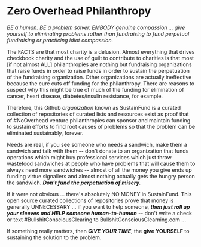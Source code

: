 # Zero Overhead Philanthropy

*BE a human. BE a problem solver. EMBODY genuine compassion ... give yourself to eliminating problems rather than fundraising to fund perpetual fundraising or practicing idiot compassion.*


The FACTS are that most charity is a delusion. Almost everything that drives checkbook charity and the use of guilt to contribute to charities is that most [if not almost ALL] philanthropies are nothing but fundraising organizations that raise funds in order to raise funds in order to sustain the perpetuation of the fundraising organization.  Other organizations are actually ineffective because the cure cuts off funding for the philanthropy. There are reasons to suspect why this might be true of much of the funding for elimination of cancer, heart disease, diabetes/insulin resistance, for example.

Therefore, this Github *organization* known as SustainFund is a curated collection of repositories of curated lists and resources exist as proof that of #NoOverhead venture philanthropies can sponsor and maintain funding to sustain efforts to find root causes of problems so that the problem can be eliminated sustainably, forever.


Needs are real, if you see someone who needs a sandwich, make them a sandwich and talk with them -- don't donate to an organization that funds operations which might buy professional services which just throw wastefood sandwiches at people who have problems that will cause them to always need more sandwiches -- almost of all the money you give ends up funding virtue signallers and almost nothing actually gets the hungry person the sandwich. ***Don't fund the perpetuation of misery.***

If it were not obvious ... there's absolutely NO MONEY in SustainFund. This open source curated collections of repositories prove that money is generally UNNECESSARY ... if you want to help someone, ***then just roll up your sleeves and HELP someone human-to-human*** -- don't write a check or text #BullshitConsciousClearing to BullshitConsciousClearning.com ... 

If something really matters, then ***GIVE YOUR TIME***, the **give YOURSELF** to sustaining the solution to the problem.


